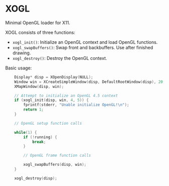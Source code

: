 XOGL
====

Minimal OpenGL loader for X11.

XOGL consists of three functions:
- `xogl_init()`: Initialize an OpenGL context and load OpenGL functions.
- `xogl_swapBuffers()`: Swap front and backbuffers. Use after finished drawing.
- `xogl_destroy()`: Destroy the OpenGL context.

Basic usage:
```C
    Display* disp = XOpenDisplay(NULL);
    Window win = XCreateSimpleWindow(disp, DefaultRootWindow(disp), 20, 20, 1024, 1024, 0, 0, 0);
    XMapWindow(disp, win);

    // Attempt to initialize an OpenGL 4.5 context
    if (xogl_init(disp, win, 4, 5)) {
        fprintf(stderr, "Unable initialize OpenGL!\n");
        return 1;
    }

    // OpenGL setup function calls

    while(1) {
        if (!running) {
            break;
        }

        // OpenGL frame function calls

        xogl_swapBuffers(disp, win);
    }

    xogl_destroy(disp);
```
